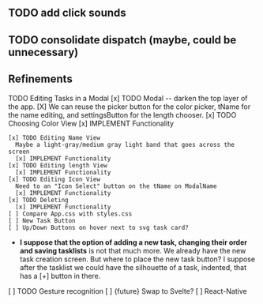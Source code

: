 ## TODO add click sounds
## TODO consolidate dispatch (maybe, could be unnecessary)

## Refinements

TODO Editing Tasks in a Modal
    [x] TODO Modal -- darken the top layer of the app. 
      [X] We can reuse the picker button for the color picker, tName for the name editing, and settingsButton for the length chooser.
    [x] TODO Choosing Color View
      [x] IMPLEMENT Functionality

    [x] TODO Editing Name View
      Maybe a light-gray/medium gray light band that goes across the screen
      [x] IMPLEMENT Functionality
    [x] TODO Editing length View
      [x] IMPLEMENT Functionality
    [x] TODO Editing Icon View
      Need to an "Icon Select" button on the tName on ModalName
      [x] IMPLEMENT Functionality
    [x] TODO Deleting
      [x] IMPLEMENT Functionality
    [ ] Compare App.css with styles.css
    [ ] New Task Button
    [ ] Up/Down Buttons on hover next to svg task card?


* **I suppose that the option of  adding a new task, changing their order and saving tasklists** is not that much more. We already have the new task creation screen. But where to place the new task button? I suppose after the tasklist we could have the silhouette of a task, indented, that has a [+] button in there.

[ ] TODO Gesture recognition
[ ] {future} Swap to Svelte?
[ ] React-Native
